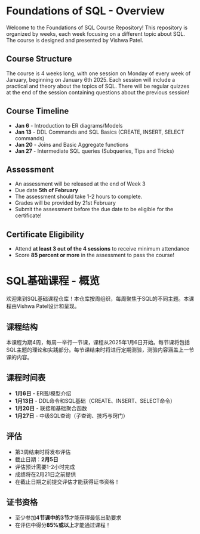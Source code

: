 # Foundations of SQL - Overview
Welcome to the Foundations of SQL Course Repository! This repository is organized by weeks, each week focusing on a different topic about SQL. The course is designed and presented by Vishwa Patel.

## Course Structure
The course is 4 weeks long, with one session on Monday of every week of January, beginning on January 6th 2025. Each session will include a practical and theory about the topics of SQL. There will be regular quizzes at the end of the session containing questions about the previous session!

## Course Timeline
- **Jan 6** - Introduction to ER diagrams/Models
- **Jan 13** - DDL Commands and SQL Basics (CREATE, INSERT, SELECT commands)
- **Jan 20** - Joins and Basic Aggregate functions
- **Jan 27** - Intermediate SQL queries (Subqueries, Tips and Tricks)

## Assessment
- An assessment will be released at the end of Week 3
- Due date **5th of February**
- The assessment should take 1-2 hours to complete.
- Grades will be provided by 21st February
- Submit the assessment before the due date to be eligible for the certificate!

## Certificate Eligibility
- Attend **at least 3 out of the 4 sessions** to receive minimum attendance
- Score **85 percent or more** in the assessment to pass the course!

# SQL基础课程 - 概览

欢迎来到SQL基础课程仓库！本仓库按周组织，每周聚焦于SQL的不同主题。本课程由Vishwa Patel设计和呈现。

## 课程结构
本课程为期4周，每周一举行一节课，课程从2025年1月6日开始。每节课将包括SQL主题的理论和实践部分。每节课结束时将进行定期测验，测验内容涵盖上一节课的内容。

## 课程时间表
- **1月6日** - ER图/模型介绍
- **1月13日** - DDL命令和SQL基础（CREATE、INSERT、SELECT命令）
- **1月20日** - 联接和基础聚合函数
- **1月27日** - 中级SQL查询（子查询、技巧与窍门）

## 评估
- 第3周结束时将发布评估
- 截止日期：**2月5日**
- 评估预计需要1-2小时完成
- 成绩将在2月21日之前提供
- 在截止日期之前提交评估才能获得证书资格！

## 证书资格
- 至少参加**4节课中的3节**才能获得最低出勤要求
- 在评估中得分**85%或以上**才能通过课程！
